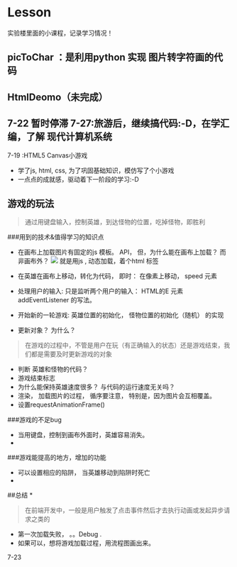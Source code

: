 # Lesson
实验楼里面的小课程，记录学习情况！
## picToChar ：是利用python 实现 图片转字符画的代码
## HtmlDeomo（未完成）
## 7-22 暂时停滞 7-27:旅游后，继续搞代码:-D，在学汇编，了解 现代计算机系统

7-19 :HTML5 Canvas小游戏
* 学了js, html, css, 为了巩固基础知识，模仿写了个小游戏
* 一点点的成就感，驱动着下一阶段的学习:-D

## 游戏的玩法
> 通过用键盘输入，控制英雄，到达怪物的位置，吃掉怪物，即胜利


###用到的技术&值得学习的知识点

* 在画布上加载图片有固定的js 模板。 API， 但，为什么能在画布上加载？ 而非画布外？
   <img src="images/background.png" >    就是用js , 动态加载，着个html 标签
* 在英雄在画布上移动，转化为代码， 即时： 在像素上移动， speed 元素
*  处理用户的输入: 只是监听两个用户的输入： HTML的E 元素
    addEventListener  的写法。 

* 开始新的一轮游戏: 英雄位置的初始化， 怪物位置的初始化（随机） 的实现
* 更新对象？ 为什么？
> 在游戏的过程中，不管是用户在玩（有正确输入的状态）还是游戏结束，我们都是需要及时更新游戏的对象
* 判断 英雄和怪物的代码？
* 游戏结束标志
* 为什么能保持英雄速度很多？ 与代码的运行速度无关吗？
* 渲染， 加载图片的过程， 循序要注意， 特别是，因为图片会互相覆盖。
* 设置requestAnimationFrame()

###游戏的不足bug
* 当用键盘，控制到画布外面时，英雄容易消失。
* 


###游戏能提高的地方，增加的功能
* 可以设置相应的陷阱， 当英雄移动到陷阱时死亡
* 


##总结
* 
> 在前端开发中，一般是用户触发了点击事件然后才去执行动画或发起异步请求之类的

* 第一次加载失败， 。。Debug .
* 如果可以，想将游戏加载过程，用流程图画出来。

7-23
